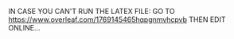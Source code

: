 IN CASE YOU CAN'T RUN THE LATEX FILE:
GO TO  https://www.overleaf.com/1769145465hqpgnmvhcpvb THEN EDIT ONLINE...
